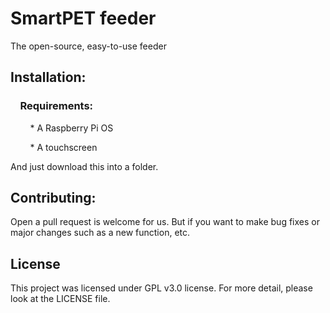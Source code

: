 # SmartPET feeder

The open-source, easy-to-use feeder

## Installation:

###     Requirements:

        * A Raspberry Pi OS

        * A touchscreen

And just download this into a folder.

## Contributing:

Open a pull request is welcome for us. But if you want to make bug fixes or major changes such as a new function, etc.

## License

This project was licensed under GPL v3.0 license. For more detail, please look at the LICENSE file.